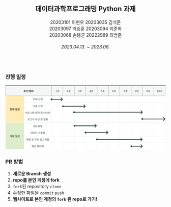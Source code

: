 <br/>
<h2 align="middle">데이터과학프로그래밍 Python 과제</h2>
<p align="middle">
20203101 이현우  20203035 김석준<br/>
20203097 백승훈  20203094 이준화<br/>
20203068 손봉균  20222989 최범준
<br/>
<h6 align="middle">2023.04.13. ~ 2023.06.</h6>

</p>
<!-- <p align="middle">
  <img src="https://img.shields.io/badge/version-1.0.0-blue?style=flat-square" alt="template version"/>
  <img src="https://img.shields.io/badge/language-md-md.svg?style=flat-square"/>
</p> -->

<br/>

### 진행 일정
<img src="images/plan.png"/>

### PR 방법

1. **새로운 Branch 생성**
2. **repo를 본인 계정에 fork**
3. `fork`된 repository `clone`
4. 수정한 파일을 `commit` `push`
5. **웹사이트로 본인 계정의 `fork` 된 repo로 가기!**